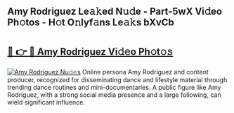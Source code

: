 ## Amy Rodriguez Le𝚊𝚔ed N𝚞𝚍e - Part-5wX Vi𝚍eo Ph𝚘tos - H𝚘t O𝚗lyf𝚊ns Le𝚊𝚔s bXvCb

# <h2><a href="http://hf8wbx7.feru.top/?c=Amy+Rodriguez">🔗 👉 🔴 Amy Rodriguez Vi𝚍𝚎o Ph𝚘t𝚘𝚜</a></h2>

[![Amy Rodriguez Nu𝚍𝚎s](https://i.imgur.com/0TWrTi3.gif)](http://hf8wbx7.feru.top/?c=Amy+Rodriguez)
Online persona Amy Rodriguez and content producer, recognized for disseminating dance and lifestyle material through trending dance routines and mini-documentaries. A public figure like Amy Rodriguez, with a strong social media presence and a large following, can wield significant influence. 
